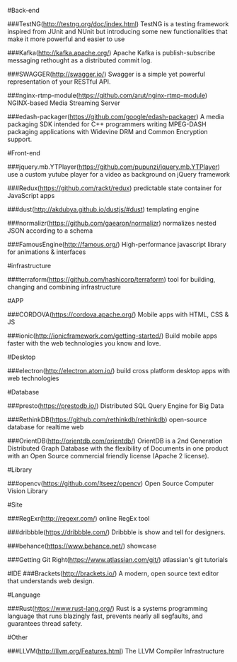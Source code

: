 #Back-end

###TestNG(http://testng.org/doc/index.html)
TestNG is a testing framework inspired from JUnit and NUnit but introducing some new functionalities that make it more powerful and easier to use

###Kafka(http://kafka.apache.org/)
Apache Kafka is publish-subscribe messaging rethought as a distributed commit log.

###SWAGGER(http://swagger.io/)
Swagger is a simple yet powerful representation of your RESTful API.

###nginx-rtmp-module(https://github.com/arut/nginx-rtmp-module)
NGINX-based Media Streaming Server

###edash-packager(https://github.com/google/edash-packager)
A media packaging SDK intended for C++ programmers writing MPEG-DASH packaging applications with Widevine DRM and Common Encryption support.

#Front-end

###jquery.mb.YTPlayer(https://github.com/pupunzi/jquery.mb.YTPlayer)
use a custom yutube player for a video as background on jQuery framework

###Redux(https://github.com/rackt/redux)
predictable state container for JavaScript apps

###dust(http://akdubya.github.io/dustjs/#dust)
templating engine

###normalizr(https://github.com/gaearon/normalizr)
normalizes nested JSON according to a schema

###FamousEngine(http://famous.org/)
High-performance javascript library for animations & interfaces

#infrastructure

###terraform(https://github.com/hashicorp/terraform)
tool for building, changing and combining infrastructure

#APP

###CORDOVA(https://cordova.apache.org/)
Mobile apps with HTML, CSS & JS

###ionic(http://ionicframework.com/getting-started/)
Build mobile apps faster with the web technologies you know and love.

#Desktop

###electron(http://electron.atom.io/)
build cross platform desktop apps with web technologies

#Database

###presto(https://prestodb.io/)
Distributed SQL Query Engine for Big Data

###RethinkDB(https://github.com/rethinkdb/rethinkdb)
open-source database for realtime web

###OrientDB(http://orientdb.com/orientdb/)
OrientDB is a 2nd Generation Distributed Graph Database with the flexibility of Documents in one product with an Open Source commercial friendly license (Apache 2 license).

#Library

###opencv(https://github.com/Itseez/opencv)
Open Source Computer Vision Library

#Site

###RegExr(http://regexr.com/)
online RegEx tool

###dribbble(https://dribbble.com/)
Dribbble is show and tell for designers.

###behance(https://www.behance.net/)
showcase

###Getting Git Right(https://www.atlassian.com/git/)
atlassian's git tutorials

#IDE
###Brackets(http://brackets.io/)
A modern, open source text editor that understands web design.

#Language

###Rust(https://www.rust-lang.org/)
Rust is a systems programming language that runs blazingly fast, prevents nearly all segfaults, and guarantees thread safety.

#Other

###LLVM(http://llvm.org/Features.html)
The LLVM Compiler Infrastructure

